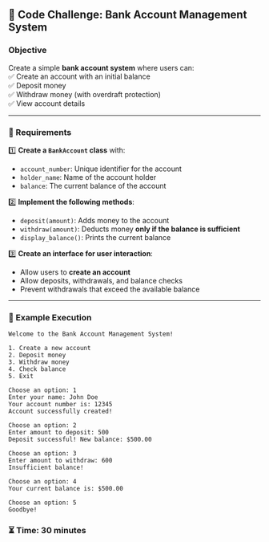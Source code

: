 
## **📌 Code Challenge: Bank Account Management System**
### **Objective**  
Create a simple **bank account system** where users can:  
✅ Create an account with an initial balance  
✅ Deposit money  
✅ Withdraw money (with overdraft protection)  
✅ View account details  

---

### **📌 Requirements**
1️⃣ **Create a `BankAccount` class** with:  
   - `account_number`: Unique identifier for the account  
   - `holder_name`: Name of the account holder  
   - `balance`: The current balance of the account  

2️⃣ **Implement the following methods**:
   - `deposit(amount)`: Adds money to the account  
   - `withdraw(amount)`: Deducts money **only if the balance is sufficient**  
   - `display_balance()`: Prints the current balance  

3️⃣ **Create an interface for user interaction**:
   - Allow users to **create an account**  
   - Allow deposits, withdrawals, and balance checks  
   - Prevent withdrawals that exceed the available balance  

---

### **📌 Example Execution**
```plaintext
Welcome to the Bank Account Management System!

1. Create a new account
2. Deposit money
3. Withdraw money
4. Check balance
5. Exit

Choose an option: 1
Enter your name: John Doe
Your account number is: 12345
Account successfully created!

Choose an option: 2
Enter amount to deposit: 500
Deposit successful! New balance: $500.00

Choose an option: 3
Enter amount to withdraw: 600
Insufficient balance!

Choose an option: 4
Your current balance is: $500.00

Choose an option: 5
Goodbye!
```

### **⏳ Time: 30 minutes**